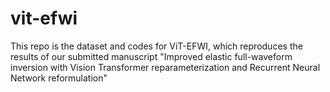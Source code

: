 # vit-efwi
This repo is the dataset and codes for ViT-EFWI, which reproduces the results of our submitted manuscript "Improved elastic full-waveform inversion with Vision Transformer reparameterization and Recurrent Neural Network reformulation"
